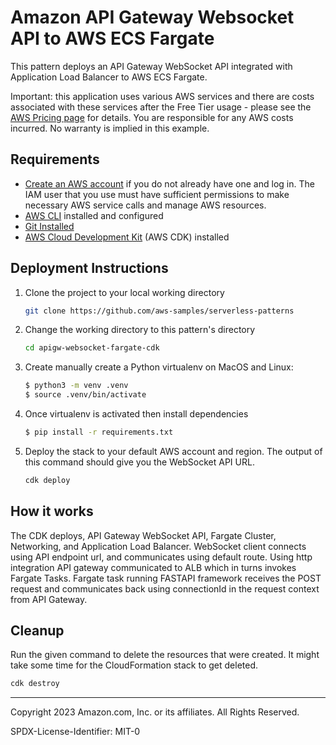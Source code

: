 # Amazon API Gateway Websocket API to AWS ECS Fargate

This pattern deploys an API Gateway WebSocket API integrated with Application Load Balancer to AWS ECS Fargate.

Important: this application uses various AWS services and there are costs associated with these services after the Free Tier usage - please see the [AWS Pricing page](https://aws.amazon.com/pricing/) for details. You are responsible for any AWS costs incurred. No warranty is implied in this example.

## Requirements

- [Create an AWS account](https://portal.aws.amazon.com/gp/aws/developer/registration/index.html) if you do not already have one and log in. The IAM user that you use must have sufficient permissions to make necessary AWS service calls and manage AWS resources.
- [AWS CLI](https://docs.aws.amazon.com/cli/latest/userguide/install-cliv2.html) installed and configured
- [Git Installed](https://git-scm.com/book/en/v2/Getting-Started-Installing-Git)
- [AWS Cloud Development Kit](https://docs.aws.amazon.com/cdk/latest/guide/cli.html) (AWS CDK) installed

## Deployment Instructions

1. Clone the project to your local working directory

   ```bash
   git clone https://github.com/aws-samples/serverless-patterns
   ```

2. Change the working directory to this pattern's directory

   ```bash
   cd apigw-websocket-fargate-cdk
   ```

3. Create manually create a Python virtualenv on MacOS and Linux:

   ```bash
   $ python3 -m venv .venv
   $ source .venv/bin/activate
   ```

4. Once virtualenv is activated then install dependencies

   ```bash
   $ pip install -r requirements.txt
   ```

5. Deploy the stack to your default AWS account and region. The output of this command should give you the WebSocket API URL.
   ```bash
   cdk deploy
   ```

## How it works

The CDK deploys, API Gateway WebSocket API, Fargate Cluster, Networking, and Application Load Balancer. WebSocket client connects using API endpoint url, and communicates using default route. Using http integration API gateway communicated to ALB which in turns invokes Fargate Tasks. Fargate task running FASTAPI framework receives the POST request and communicates back using connectionId in the request context from API Gateway.

## Cleanup

Run the given command to delete the resources that were created. It might take some time for the CloudFormation stack to get deleted.

```bash
cdk destroy
```

---

Copyright 2023 Amazon.com, Inc. or its affiliates. All Rights Reserved.

SPDX-License-Identifier: MIT-0
